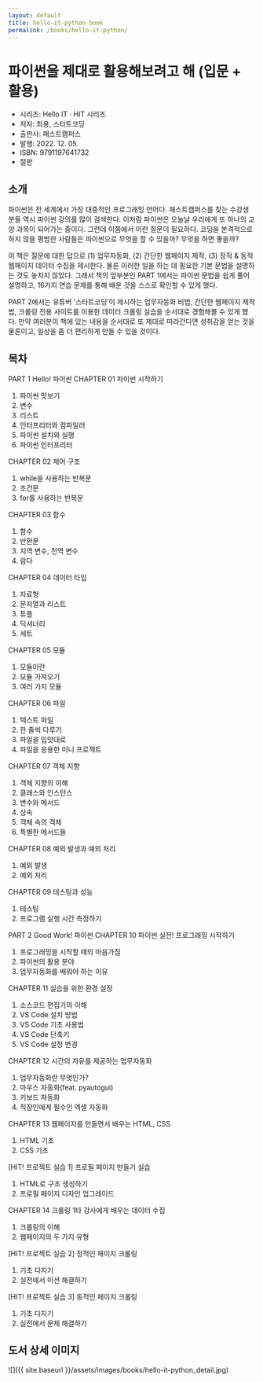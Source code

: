 ```yaml
---
layout: default
title: hello-it-python book
permalink: /books/hello-it-python/
---
```


# 파이썬을 제대로 활용해보려고 해 (입문 + 활용)

- 시리즈: Hello IT · HIT 시리즈  
- 저자: 최용, 스타트코딩  
- 출판사: 패스트캠퍼스  
- 발행: 2022. 12. 05.  
- ISBN: 9791197641732  
- 절판

## 소개

파이썬은 전 세계에서 가장 대중적인 프로그래밍 언어다. 패스트캠퍼스를 찾는 수강생 분들 역시 파이썬 강의를 많이 검색한다. 이처럼 파이썬은 오늘날 우리에게 또 하나의 교양 과목이 되어가는 중이다. 그런데 이쯤에서 이런 질문이 필요하다. 코딩을 본격적으로 하지 않을 평범한 사람들은 파이썬으로 무엇을 할 수 있을까? 무엇을 하면 좋을까?

이 책은 질문에 대한 답으로 (1) 업무자동화, (2) 간단한 웹페이지 제작, (3) 정적 & 동적 웹페이지 데이터 수집을 제시한다. 물론 이러한 일을 하는 데 필요한 기본 문법을 설명하는 것도 놓치지 않았다. 그래서 책의 앞부분인 PART 1에서는 파이썬 문법을 쉽게 풀어 설명하고, 16가지 연습 문제를 통해 배운 것을 스스로 확인할 수 있게 했다.

PART 2에서는 유튜버 ‘스타트코딩’이 제시하는 업무자동화 비법, 간단한 웹페이지 제작법, 크롤링 전용 사이트를 이용한 데이터 크롤링 실습을 순서대로 경험해볼 수 있게 했다. 만약 여러분이 책에 있는 내용을 순서대로 또 제대로 따라간다면 성취감을 얻는 것을 물론이고, 일상을 좀 더 편리하게 만들 수 있을 것이다.

## 목차

PART 1 Hello! 파이썬
CHAPTER 01 파이썬 시작하기
1. 파이썬 맛보기
2. 변수
3. 리스트
4. 인터프리터와 컴파일러
5. 파이썬 설치와 실행
6. 파이썬 인터프리터

CHAPTER 02 제어 구조
1. while을 사용하는 반복문
2. 조건문
3. for를 사용하는 반복문

CHAPTER 03 함수
1. 함수
2. 반환문
3. 지역 변수, 전역 변수
4. 람다

CHAPTER 04 데이터 타입
1. 자료형
2. 문자열과 리스트
3. 튜플
4. 딕셔너리
5. 세트

CHAPTER 05 모듈
1. 모듈이란
2. 모듈 가져오기
3. 여러 가지 모듈

CHAPTER 06 파일
1. 텍스트 파일
2. 한 줄씩 다루기
3. 파일을 입맛대로
4. 파일을 응용한 미니 프로젝트

CHAPTER 07 객체 지향
1. 객체 지향의 이해
2. 클래스와 인스턴스
3. 변수와 메서드
4. 상속
5. 객체 속의 객체
6. 특별한 메서드들

CHAPTER 08 예외 발생과 예외 처리
1. 예외 발생
2. 예외 처리

CHAPTER 09 테스팅과 성능
1. 테스팅
2. 프로그램 실행 시간 측정하기


PART 2 Good Work! 파이썬
CHAPTER 10 파이썬 실전! 프로그래밍 시작하기
1. 프로그래밍을 시작할 때의 마음가짐
2. 파이썬의 활용 분야
3. 업무자동화를 배워야 하는 이유

CHAPTER 11 실습을 위한 환경 설정
1. 소스코드 편집기의 이해
2. VS Code 설치 방법
3. VS Code 기초 사용법
4. VS Code 단축키
5. VS Code 설정 변경

CHAPTER 12 시간의 자유를 제공하는 업무자동화
1. 업무자동화란 무엇인가?
2. 마우스 자동화(feat. pyautogui)
3. 키보드 자동화
4. 직장인에게 필수인 엑셀 자동화

CHAPTER 13 웹페이지를 만들면서 배우는 HTML, CSS
1. HTML 기초
2. CSS 기초

[HIT! 프로젝트 실습 1] 프로필 페이지 만들기 실습
1. HTML로 구조 생성하기
2. 프로필 페이지 디자인 업그레이드

CHAPTER 14 크롤링 1타 강사에게 배우는 데이터 수집
1. 크롤링의 이해
2. 웹페이지의 두 가지 유형

[HIT! 프로젝트 실습 2] 정적인 페이지 크롤링
1. 기초 다지기
2. 실전에서 미션 해결하기

[HIT! 프로젝트 실습 3] 동적인 페이지 크롤링
1. 기초 다지기
2. 실전에서 문제 해결하기

## 도서 상세 이미지

![]({{ site.baseurl }}/assets/images/books/hello-it-python_detail.jpg)
